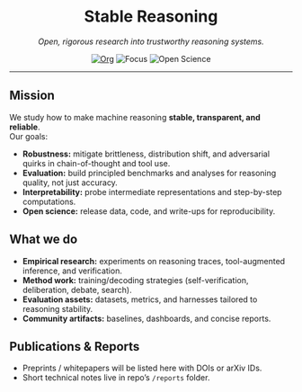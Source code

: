 <!--
This file controls the landing page at https://github.com/stable-reasoning
Path: .github/profile/README.md
-->

<p align="center">
  <!-- Optional: drop a logo file in .github/profile/logo.png and uncomment -->
  <!-- <img src="./logo.png" width="96" alt="stable-reasoning logo" /> -->
</p>

<h1 align="center">Stable Reasoning</h1>
<p align="center"><i>Open, rigorous research into trustworthy reasoning systems.</i></p>

<p align="center">
  <!-- Replace placeholders as needed -->
  <a href="https://github.com/stable-reasoning"><img alt="Org" src="https://img.shields.io/badge/org-stable--reasoning-black"></a>
  <img alt="Focus" src="https://img.shields.io/badge/focus-AI%20reasoning-blue">
  <img alt="Open Science" src="https://img.shields.io/badge/open-science-brightgreen">
  <!-- Pick your license once decided -->
  <!-- <img alt="License" src="https://img.shields.io/badge/license-MIT-informational"> -->
</p>

---

## Mission

We study how to make machine reasoning **stable, transparent, and reliable**.  
Our goals:
- **Robustness:** mitigate brittleness, distribution shift, and adversarial quirks in chain-of-thought and tool use.
- **Evaluation:** build principled benchmarks and analyses for reasoning quality, not just accuracy.
- **Interpretability:** probe intermediate representations and step-by-step computations.
- **Open science:** release data, code, and write-ups for reproducibility.

## What we do

- **Empirical research:** experiments on reasoning traces, tool-augmented inference, and verification.
- **Method work:** training/decoding strategies (self-verification, deliberation, debate, search).
- **Evaluation assets:** datasets, metrics, and harnesses tailored to reasoning stability.
- **Community artifacts:** baselines, dashboards, and concise reports.

## Publications & Reports

- Preprints / whitepapers will be listed here with DOIs or arXiv IDs.
- Short technical notes live in repo’s `/reports` folder.

